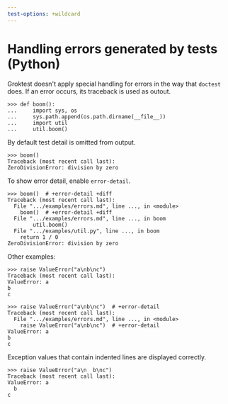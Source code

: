 ```yaml
---
test-options: +wildcard
---
```


# Handling errors generated by tests (Python)

Groktest doesn't apply special handling for errors in the way that
`doctest` does. If an error occurs, its traceback is used as outout.

    >>> def boom():
    ...     import sys, os
    ...     sys.path.append(os.path.dirname(__file__))
    ...     import util
    ...     util.boom()

  By default test detail is omitted from output.

    >>> boom()
    Traceback (most recent call last):
    ZeroDivisionError: division by zero

  To show error detail, enable `error-detail`.

    >>> boom()  # +error-detail +diff
    Traceback (most recent call last):
      File ".../examples/errors.md", line ..., in <module>
        boom()  # +error-detail +diff
      File ".../examples/errors.md", line ..., in boom
            util.boom()
      File ".../examples/util.py", line ..., in boom
        return 1 / 0
    ZeroDivisionError: division by zero

Other examples:

    >>> raise ValueError("a\nb\nc")
    Traceback (most recent call last):
    ValueError: a
    b
    c

    >>> raise ValueError("a\nb\nc")  # +error-detail
    Traceback (most recent call last):
      File ".../examples/errors.md", line ..., in <module>
        raise ValueError("a\nb\nc")  # +error-detail
    ValueError: a
    b
    c

Exception values that contain indented lines are displayed correctly.

    >>> raise ValueError("a\n  b\nc")
    Traceback (most recent call last):
    ValueError: a
      b
    c
